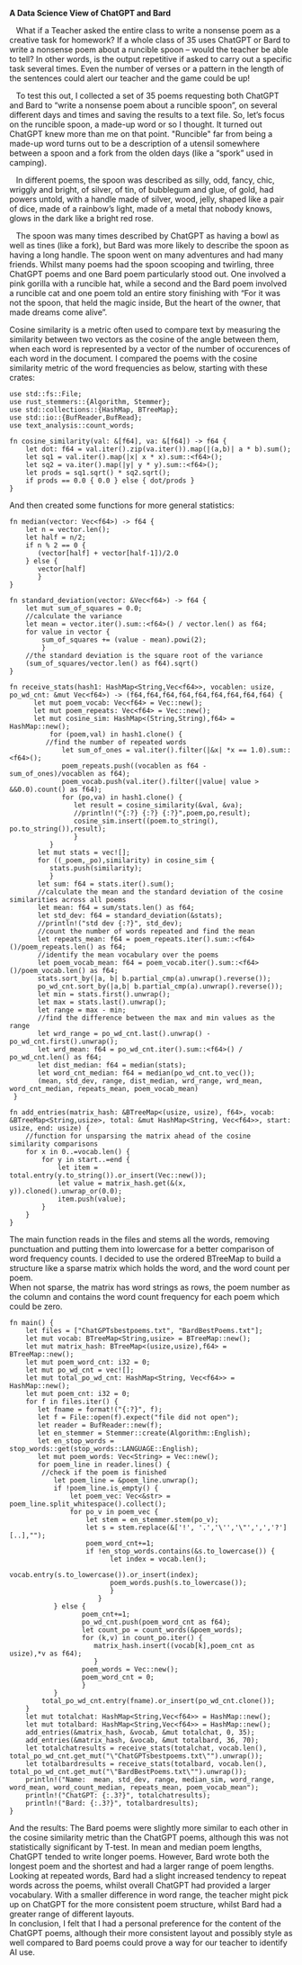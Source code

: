**A Data Science View of ChatGPT and Bard**

&nbsp;&nbsp;&nbsp;What if a Teacher asked the entire class to write a nonsense poem as a creative task for homework?  If a whole class of 35 uses ChatGPT or Bard to write a nonsense poem about a runcible spoon – would the teacher be able to tell?  In other words, is the output repetitive if asked to carry out a specific task several times.  Even the number of verses or a pattern in the length of the sentences could alert our teacher and the game could be up!

&nbsp;&nbsp;&nbsp;To test this out, I collected a set of 35 poems requesting both ChatGPT and Bard to “write a nonsense poem about a runcible spoon”, on several different days and times and saving the results to a text file.  So, let’s focus on the runcible spoon, a made-up word or so I thought.  It turned out ChatGPT knew more than me on that point.  "Runcible" far from being a made-up word turns out to be a description of a utensil somewhere between a spoon and a fork from the olden days (like a “spork” used in camping).  

&nbsp;&nbsp;&nbsp;In different poems, the spoon was described as silly, odd, fancy, chic, wriggly and bright, of silver, of tin, of bubblegum and glue, of gold, had powers untold, with a handle made of silver, wood, jelly, shaped like a pair of dice, made of a rainbow’s light, made of a metal that nobody knows, glows in the dark like a bright red rose.

&nbsp;&nbsp;&nbsp;The spoon was many times described by ChatGPT as having a bowl as well as tines (like a fork), but Bard was more likely to describe the spoon as having a long handle.  The spoon went on many adventures and had many friends.  Whilst many poems had the spoon scooping and twirling, three ChatGPT poems and one Bard poem particularly stood out.  One involved a pink gorilla with a runcible hat, while a second and the Bard poem involved a runcible cat and one poem told an entire story finishing with “For it was not the spoon, that held the magic inside, But the heart of the owner, that made dreams come alive”.  

Cosine similarity is a metric often used to compare text by measuring the similarity between two vectors as the cosine of the angle between them, when each word is represented by a vector of the number of occurences of each word in the document.
I compared the poems with the cosine similarity metric of the word frequencies as below, starting with these crates:

```
use std::fs::File;
use rust_stemmers::{Algorithm, Stemmer};
use std::collections::{HashMap, BTreeMap};
use std::io::{BufReader,BufRead};
use text_analysis::count_words;

fn cosine_similarity(val: &[f64], va: &[f64]) -> f64 {
    let dot: f64 = val.iter().zip(va.iter()).map(|(a,b)| a * b).sum();
    let sq1 = val.iter().map(|x| x * x).sum::<f64>();
    let sq2 = va.iter().map(|y| y * y).sum::<f64>();
    let prods = sq1.sqrt() * sq2.sqrt();
    if prods == 0.0 { 0.0 } else { dot/prods }
}  
```

And then created some functions for more general statistics:

```
fn median(vector: Vec<f64>) -> f64 {
    let n = vector.len();
    let half = n/2;
    if n % 2 == 0 {
       (vector[half] + vector[half-1])/2.0
    } else {
       vector[half]
       }
}

fn standard_deviation(vector: &Vec<f64>) -> f64 {
    let mut sum_of_squares = 0.0;
    //calculate the variance
    let mean = vector.iter().sum::<f64>() / vector.len() as f64;
    for value in vector {
        sum_of_squares += (value - mean).powi(2);
        }
    //the standard deviation is the square root of the variance
    (sum_of_squares/vector.len() as f64).sqrt()
}

fn receive_stats(hash1: HashMap<String,Vec<f64>>, vocablen: usize, po_wd_cnt: &mut Vec<f64>) -> (f64,f64,f64,f64,f64,f64,f64,f64,f64) {
      let mut poem_vocab: Vec<f64> = Vec::new();
      let mut poem_repeats: Vec<f64> = Vec::new();
      let mut cosine_sim: HashMap<(String,String),f64> = HashMap::new();
          for (poem,val) in hash1.clone() {
	     //find the number of repeated words
             let sum_of_ones = val.iter().filter(|&x| *x == 1.0).sum::<f64>();
             poem_repeats.push((vocablen as f64 - sum_of_ones)/vocablen as f64);
             poem_vocab.push(val.iter().filter(|value| value > &&0.0).count() as f64);
             for (po,va) in hash1.clone() {
                let result = cosine_similarity(&val, &va);
                //println!("{:?} {:?} {:?}",poem,po,result);
                cosine_sim.insert((poem.to_string(), po.to_string()),result);
                }
          }
       let mut stats = vec![];
       for ((_poem,_po),similarity) in cosine_sim {
          stats.push(similarity);
          }
       let sum: f64 = stats.iter().sum();
       //calculate the mean and the standard deviation of the cosine similarities across all poems
       let mean: f64 = sum/stats.len() as f64;
       let std_dev: f64 = standard_deviation(&stats);
       //println!("std dev {:?}", std_dev);
       //count the number of words repeated and find the mean 
       let repeats_mean: f64 = poem_repeats.iter().sum::<f64>()/poem_repeats.len() as f64;
       //identify the mean vocabulary over the poems
       let poem_vocab_mean: f64 = poem_vocab.iter().sum::<f64>()/poem_vocab.len() as f64;
       stats.sort_by(|a, b| b.partial_cmp(a).unwrap().reverse());
       po_wd_cnt.sort_by(|a,b| b.partial_cmp(a).unwrap().reverse());
       let min = stats.first().unwrap();
       let max = stats.last().unwrap();
       let range = max - min;
       //find the difference between the max and min values as the range
       let wrd_range = po_wd_cnt.last().unwrap() - po_wd_cnt.first().unwrap();
       let wrd_mean: f64 = po_wd_cnt.iter().sum::<f64>() / po_wd_cnt.len() as f64;
       let dist_median: f64 = median(stats);
       let word_cnt_median: f64 = median(po_wd_cnt.to_vec());
       (mean, std_dev, range, dist_median, wrd_range, wrd_mean, word_cnt_median, repeats_mean, poem_vocab_mean)
 }

fn add_entries(matrix_hash: &BTreeMap<(usize, usize), f64>, vocab: &BTreeMap<String,usize>, total: &mut HashMap<String, Vec<f64>>, start: usize, end: usize) {
    //function for unsparsing the matrix ahead of the cosine similarity comparisons
    for x in 0..=vocab.len() {
        for y in start..=end {
            let item = total.entry(y.to_string()).or_insert(Vec::new());
            let value = matrix_hash.get(&(x, y)).cloned().unwrap_or(0.0);
            item.push(value);
        }
    }
}

```
The main function reads in the files and stems all the words, removing punctuation and putting them into lowercase for a better comparison of word frequency counts.
I decided to use the ordered BTreeMap to build a structure like a sparse matrix which holds the word, and the word count per poem.  
When not sparse, the matrix has word strings as rows, the poem number as the column and contains the word count frequency for each poem which could be zero.

```
fn main() {
    let files = ["ChatGPTsbestpoems.txt", "BardBestPoems.txt"];
    let mut vocab: BTreeMap<String,usize> = BTreeMap::new();
    let mut matrix_hash: BTreeMap<(usize,usize),f64> = BTreeMap::new();
    let mut poem_word_cnt: i32 = 0;
    let mut po_wd_cnt = vec![];
    let mut total_po_wd_cnt: HashMap<String, Vec<f64>> = HashMap::new();
    let mut poem_cnt: i32 = 0;
    for f in files.iter() {
       let fname = format!("{:?}", f);
       let f = File::open(f).expect("file did not open");
       let reader = BufReader::new(f);
       let en_stemmer = Stemmer::create(Algorithm::English);
       let en_stop_words = stop_words::get(stop_words::LANGUAGE::English);
       let mut poem_words: Vec<String> = Vec::new();
       for poem_line in reader.lines() {
        //check if the poem is finished
           let poem_line = &poem_line.unwrap();
           if !poem_line.is_empty() {
               let poem_vec: Vec<&str> = poem_line.split_whitespace().collect();
               for po_v in poem_vec {
                   let stem = en_stemmer.stem(po_v);
                   let s = stem.replace(&['!', '.','\'','\"',',','?'][..],"");
                   poem_word_cnt+=1;
                   if !en_stop_words.contains(&s.to_lowercase()) {
                         let index = vocab.len();
                         vocab.entry(s.to_lowercase()).or_insert(index);
                         poem_words.push(s.to_lowercase());
                         }
                      }
           } else {
                  poem_cnt+=1;
                  po_wd_cnt.push(poem_word_cnt as f64);
                  let count_po = count_words(&poem_words);
                  for (k,v) in count_po.iter() {
                     matrix_hash.insert((vocab[k],poem_cnt as usize),*v as f64);
                     }
                  poem_words = Vec::new();
                  poem_word_cnt = 0;
                  }
           }
        total_po_wd_cnt.entry(fname).or_insert(po_wd_cnt.clone());
    }
    let mut totalchat: HashMap<String,Vec<f64>> = HashMap::new();
    let mut totalbard: HashMap<String,Vec<f64>> = HashMap::new();
    add_entries(&matrix_hash, &vocab, &mut totalchat, 0, 35);
    add_entries(&matrix_hash, &vocab, &mut totalbard, 36, 70);
    let totalchatresults = receive_stats(totalchat, vocab.len(), total_po_wd_cnt.get_mut("\"ChatGPTsbestpoems.txt\"").unwrap());
    let totalbardresults = receive_stats(totalbard, vocab.len(), total_po_wd_cnt.get_mut("\"BardBestPoems.txt\"").unwrap());
    println!("Name:  mean, std_dev, range, median_sim, word_range, word_mean, word_count_median, repeats_mean, poem_vocab_mean");
    println!("ChatGPT: {:.3?}", totalchatresults);
    println!("Bard: {:.3?}", totalbardresults);
}
```

And the results:  The Bard poems were slightly more similar to each other in the cosine similarity metric than the ChatGPT poems, although this was not statistically significant by T-test.  In mean and median poem lengths, ChatGPT tended to write longer poems.  However, Bard wrote both the longest poem and the shortest and had a larger range of poem lengths.  Looking at repeated words, Bard had a slight increased tendency to repeat words across the poems, whilst overall ChatGPT had provided a larger vocabulary.  With a smaller difference in word range, the teacher might pick up on ChatGPT for the more consistent poem structure, whilst Bard had a greater range of different layouts.  
In conclusion, I felt that I had a personal preference for the content of the ChatGPT poems, although their more consistent layout and possibly style as well compared to Bard poems could prove a way for our teacher to identify AI use.
